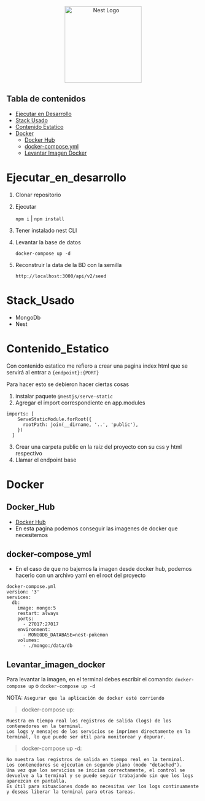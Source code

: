 <p align="center">
  <a href="http://nestjs.com/" target="blank"><img src="https://nestjs.com/img/logo-small.svg" width="200" alt="Nest Logo" /></a>
</p>

## Tabla de contenidos

- [Ejecutar en Desarrollo](#ejecutar_en_desarrollo)
- [Stack Usado](#stack_usado)
- [Contenido Estatico](#contenido_estatico)
- [Docker](#docker)
  - [Docker Hub](#docker_hub)
  - [docker-compose.yml](#docker-compose_yml)
  - [Levantar Imagen Docker](#levantar_imagen_docker)


# Ejecutar_en_desarrollo
1. Clonar repositorio
2. Ejecutar

    `npm i` | `npm install`

3. Tener instalado nest CLI
4. Levantar la base de datos

    `docker-compose up -d`

5. Reconstruir la data de la BD con la semilla

    ````
    http://localhost:3000/api/v2/seed
    ````


# Stack_Usado
* MongoDb
* Nest
# Contenido_Estatico

 Con contenido estatico me refiero a crear una pagina index html que se servirá al entrar a `{endpoint}:{PORT}`

 Para hacer esto se debieron hacer ciertas cosas

 1. instalar paquete `@nestjs/serve-static`
 2. Agregar el import correspondiente en app.modules
 
```
imports: [
    ServeStaticModule.forRoot({
      rootPath: join(__dirname, '..', 'public'),
    })
  ]
```

3. Crear una carpeta public en la raiz del proyecto con su css y html respectivo
4. Llamar el endpoint base




# Docker

## Docker_Hub
* [Docker Hub](https://hub.docker.com/)
* En esta pagina podemos conseguir las imagenes de docker que necesitemos

## docker-compose_yml
* En el caso de que no bajemos la imagen desde docker hub, podemos hacerlo con un archivo yaml en el root del proyecto

````
docker-compose.yml
version: '3'
services:
  db:
    image: mongo:5
    restart: always
    ports:
      - 27017:27017
    environment:
      - MONGODB_DATABASE=nest-pokemon
    volumes:
      - ./mongo:/data/db
````

## Levantar_imagen_docker
Para levantar la imagen, en el terminal debes escribir el comando:
`docker-compose up` o `docker-compose up -d`

NOTA: `Asegurar que la aplicación de docker esté corriendo`

>docker-compose up:

    Muestra en tiempo real los registros de salida (logs) de los contenedores en la terminal.
    Los logs y mensajes de los servicios se imprimen directamente en la terminal, lo que puede ser útil para monitorear y depurar.

>docker-compose up -d:

    No muestra los registros de salida en tiempo real en la terminal.
    Los contenedores se ejecutan en segundo plano (modo "detached").
    Una vez que los servicios se inician correctamente, el control se devuelve a la terminal y se puede seguir trabajando sin que los logs aparezcan en pantalla.
    Es útil para situaciones donde no necesitas ver los logs continuamente y deseas liberar la terminal para otras tareas.